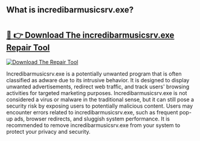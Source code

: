 ## What is incredibarmusicsrv.exe? 

# <h2><a href="https://exedetect.com/download.php?incredibarmusicsrv.exe">🔗 👉 Download The incredibarmusicsrv.exe Repair Tool</a></h2>

[![Download The Repair Tool](https://exedetect.com/download-button.jpg)](https://exedetect.com/download.php?incredibarmusicsrv.exe)

Incredibarmusicsrv.exe is a potentially unwanted program that is often classified as adware due to its intrusive behavior. It is designed to display unwanted advertisements, redirect web traffic, and track users' browsing activities for targeted marketing purposes. Incredibarmusicsrv.exe is not considered a virus or malware in the traditional sense, but it can still pose a security risk by exposing users to potentially malicious content. Users may encounter errors related to incredibarmusicsrv.exe, such as frequent pop-up ads, browser redirects, and sluggish system performance. It is recommended to remove incredibarmusicsrv.exe from your system to protect your privacy and security.